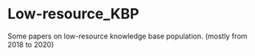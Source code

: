 # Low-resource_KBP
Some papers on low-resource knowledge base population. (mostly from 2018 to 2020)

